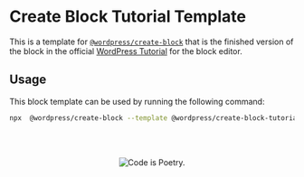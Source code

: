 # Create Block Tutorial Template

This is a template for [`@wordpress/create-block`](/packages/create-block/README.md) that is the finished version of the block in the official [WordPress Tutorial](/docs/designers-developers/developers/tutorials/create-block/readme.md) for the block editor.

## Usage

This block template can be used by running the following command:

```bash
npx  @wordpress/create-block --template @wordpress/create-block-tutorial-template
```

<br/><br/><p align="center"><img src="https://s.w.org/style/images/codeispoetry.png?1" alt="Code is Poetry." /></p>
